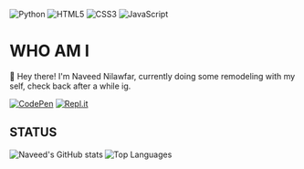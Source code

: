 ![Python](https://img.shields.io/badge/python-3670A0?style=for-the-badge&logo=python&logoColor=ffdd54)
![HTML5](https://img.shields.io/badge/html5-%23E34F26.svg?style=for-the-badge&logo=html5&logoColor=white)
![CSS3](https://img.shields.io/badge/css3-%231572B6.svg?style=for-the-badge&logo=css3&logoColor=white)
![JavaScript](https://img.shields.io/badge/javascript-%23323330.svg?style=for-the-badge&logo=javascript&logoColor=%23F7DF1E)

WHO AM I
============

👋 Hey there! I'm Naveed Nilawfar, currently doing some remodeling with my self, check back after a while ig.



[![CodePen](https://img.shields.io/badge/Codepen-000000?style=for-the-badge&logo=codepen&logoColor=white)](https://codepen.io/naveednilawfar)
[![Repl.it](https://img.shields.io/badge/Repl.it-%230D101E.svg?style=for-the-badge&logo=replit&logoColor=white)](https://replit.com/@NaveedNilawfar)
## STATUS
<img align="left" alt="Naveed's GitHub stats" src="https://github-readme-stats.vercel.app/api?username=naveednilawfar&show_icons=true&hide_border=true&theme=dracula">
<img align="left" alt="Top Languages" src="https://github-readme-stats.vercel.app/api/top-langs/?username=naveednilawfar&langs_count=10&layout-compact&hide_border=true&theme=dracula">
